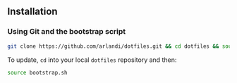 ## Installation

### Using Git and the bootstrap script

```bash
git clone https://github.com/arlandi/dotfiles.git && cd dotfiles && source bootstrap.sh
```

To update, `cd` into your local `dotfiles` repository and then:

```bash
source bootstrap.sh
```

